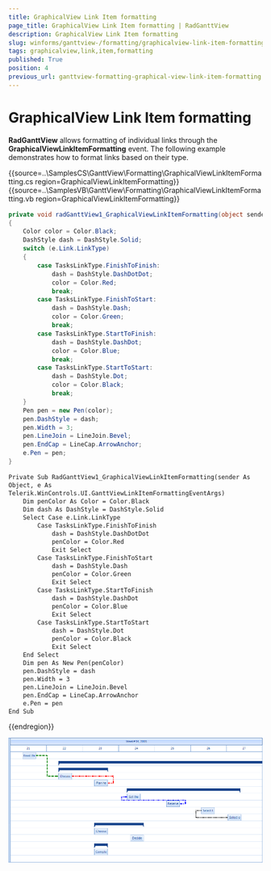 ```yaml
---
title: GraphicalView Link Item formatting
page_title: GraphicalView Link Item formatting | RadGanttView
description: GraphicalView Link Item formatting
slug: winforms/ganttview-/formatting/graphicalview-link-item-formatting
tags: graphicalview,link,item,formatting
published: True
position: 4
previous_url: ganttview-formatting-graphical-view-link-item-formatting
---
```


# GraphicalView Link Item formatting

 
__RadGanttView__ allows formatting of individual links through the __GraphicalViewLinkItemFormatting__ event. The following example demonstrates how to format links based on their type.
 

{{source=..\SamplesCS\GanttView\Formatting\GraphicalViewLinkItemFormatting.cs region=GraphicalViewLinkItemFormatting}} 
{{source=..\SamplesVB\GanttView\Formatting\GraphicalViewLinkItemFormatting.vb region=GraphicalViewLinkItemFormatting}} 

````C#
private void radGanttView1_GraphicalViewLinkItemFormatting(object sender, GanttViewLinkItemFormattingEventArgs e)
{
    Color color = Color.Black;
    DashStyle dash = DashStyle.Solid;
    switch (e.Link.LinkType)
    {
        case TasksLinkType.FinishToFinish:
            dash = DashStyle.DashDotDot;
            color = Color.Red;
            break;
        case TasksLinkType.FinishToStart:
            dash = DashStyle.Dash;
            color = Color.Green;
            break;
        case TasksLinkType.StartToFinish:
            dash = DashStyle.DashDot;
            color = Color.Blue;
            break;
        case TasksLinkType.StartToStart:
            dash = DashStyle.Dot;
            color = Color.Black;
            break;
    }
    Pen pen = new Pen(color);
    pen.DashStyle = dash;
    pen.Width = 3;
    pen.LineJoin = LineJoin.Bevel;
    pen.EndCap = LineCap.ArrowAnchor;
    e.Pen = pen;
}

````
````VB.NET
Private Sub RadGanttView1_GraphicalViewLinkItemFormatting(sender As Object, e As Telerik.WinControls.UI.GanttViewLinkItemFormattingEventArgs)
    Dim penColor As Color = Color.Black
    Dim dash As DashStyle = DashStyle.Solid
    Select Case e.Link.LinkType
        Case TasksLinkType.FinishToFinish
            dash = DashStyle.DashDotDot
            penColor = Color.Red
            Exit Select
        Case TasksLinkType.FinishToStart
            dash = DashStyle.Dash
            penColor = Color.Green
            Exit Select
        Case TasksLinkType.StartToFinish
            dash = DashStyle.DashDot
            penColor = Color.Blue
            Exit Select
        Case TasksLinkType.StartToStart
            dash = DashStyle.Dot
            penColor = Color.Black
            Exit Select
    End Select
    Dim pen As New Pen(penColor)
    pen.DashStyle = dash
    pen.Width = 3
    pen.LineJoin = LineJoin.Bevel
    pen.EndCap = LineCap.ArrowAnchor
    e.Pen = pen
End Sub

````

{{endregion}} 


![ganttview-formatting-graphical-view-item-formatting 001](images/ganttview-formatting-graphical-view-item-formatting001.png)
